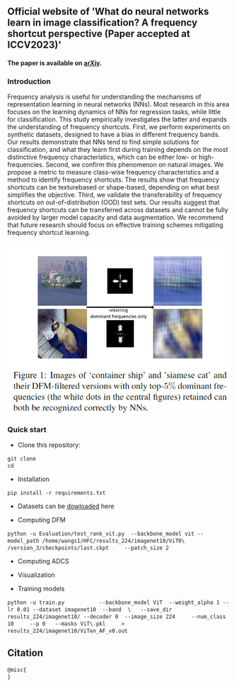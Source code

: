 ## Official website of 'What do neural networks learn in image classification? A frequency shortcut perspective (Paper accepted at ICCV2023)'
#### The paper is available on [arXiv]().

### Introduction

Frequency analysis is useful for understanding the mechanisms of representation learning in neural networks (NNs). Most research in this area focuses on the learning dynamics of NNs for regression tasks, while little for classification. This study empirically investigates the latter and expands the understanding of frequency shortcuts. First, we perform experiments on synthetic datasets, designed to have a bias in different frequency bands. Our results demonstrate that NNs tend to find simple solutions for classification, and what they learn first during training depends on the most distinctive frequency characteristics, which can be either low- or high-frequencies. Second, we confirm this phenomenon on natural images. We
propose a metric to measure class-wise frequency characteristics and a method to identify frequency shortcuts. The results show that frequency shortcuts can be texturebased
or shape-based, depending on what best simplifies the objective. Third, we validate the transferability of frequency shortcuts on out-of-distribution (OOD) test
sets. Our results suggest that frequency shortcuts can be transferred across datasets and cannot be fully avoided by larger model capacity and data augmentation. We recommend
that future research should focus on effective training schemes mitigating frequency shortcut learning.

<p align="center"><img src="figures/teaser.png" width="500"></p>


### Quick start

* Clone this repository:
```
git clone
cd 
```

* Installation
```
pip install -r requirements.txt
```
* Datasets can be [dowloaded](https://drive.google.com/drive/folders/1Ug4WDwQWlFJpdks1woSsY6gWuSMYzNSB?usp=sharing) here

* Computing DFM
```
python -u Evaluation/test_rank_vit.py  --backbone_model vit --model_path /home/wangs1/HFC/results_224/imagenet10/ViT0\ /version_3/checkpoints/last.ckpt     --patch_size 2   

```
* Computing ADCS

* Visualization

* Training models
```
python -u train.py           --backbone_model ViT  --weight_alpha 1 --lr 0.01 --dataset imagenet10  --band  \   --save_dir results_224/imagenet10/ --decoder 0  --image_size 224     --num_class 10     --p 0   --masks ViT\.pkl     > results_224/imagenet10/ViTen_AF_v0.out
```

## Citation

```
@misc{
}
```

